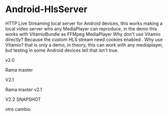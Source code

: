 Android-HlsServer
=================

HTTP Live Streaming local server for Android devices, this works making a local video server who any MediaPlayer can reproduce, in the demo this works with VitamioBundle as FFMpeg MediaPlayer   Why don't use Vitamio directly? Because the custom HLS stream need cookies enabled . Why use Vitamio? that is only a demo, in theory, this can work with any mediaplayer, but testing in some Android devices tell that isn't true.




v2.0

Rama master



V2.1

Rama master v2.1



V2.2 SNAPSHOT

otro cambio